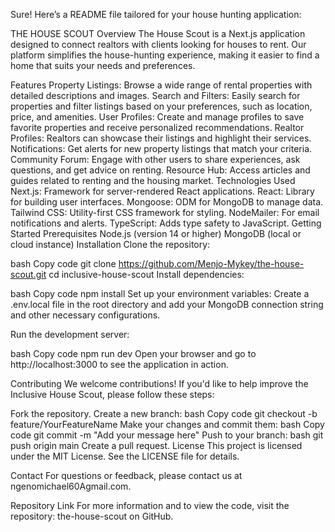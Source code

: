 
Sure! Here’s a README file tailored for your house hunting application:

THE HOUSE SCOUT
Overview
The House Scout is a Next.js application designed to connect realtors with clients looking for houses to rent. Our platform simplifies the house-hunting experience, making it easier to find a home that suits your needs and preferences.

Features
Property Listings: Browse a wide range of rental properties with detailed descriptions and images.
Search and Filters: Easily search for properties and filter listings based on your preferences, such as location, price, and amenities.
User Profiles: Create and manage profiles to save favorite properties and receive personalized recommendations.
Realtor Profiles: Realtors can showcase their listings and highlight their services.
Notifications: Get alerts for new property listings that match your criteria.
Community Forum: Engage with other users to share experiences, ask questions, and get advice on renting.
Resource Hub: Access articles and guides related to renting and the housing market.
Technologies Used
Next.js: Framework for server-rendered React applications.
React: Library for building user interfaces.
Mongoose: ODM for MongoDB to manage data.
Tailwind CSS: Utility-first CSS framework for styling.
NodeMailer: For email notifications and alerts.
TypeScript: Adds type safety to JavaScript.
Getting Started
Prerequisites
Node.js (version 14 or higher)
MongoDB (local or cloud instance)
Installation
Clone the repository:

bash
Copy code
git clone https://github.com/Menjo-Mykey/the-house-scout.git
cd inclusive-house-scout
Install dependencies:

bash
Copy code
npm install
Set up your environment variables: Create a .env.local file in the root directory and add your MongoDB connection string and other necessary configurations.

Run the development server:

bash
Copy code
npm run dev
Open your browser and go to http://localhost:3000 to see the application in action.

Contributing
We welcome contributions! If you'd like to help improve the Inclusive House Scout, please follow these steps:

Fork the repository.
Create a new branch:
bash
Copy code
git checkout -b feature/YourFeatureName
Make your changes and commit them:
bash
Copy code
git commit -m "Add your message here"
Push to your branch:
bash
git push origin main
Create a pull request.
License
This project is licensed under the MIT License. See the LICENSE file for details.

Contact
For questions or feedback, please contact us at ngenomichael60Agmail.com.

Repository Link
For more information and to view the code, visit the repository: the-house-scout on GitHub.

